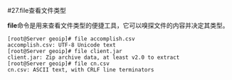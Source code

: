 #27.file查看文件类型

**file**命令是用来查看文件类型的便捷工具，它可以嗅探文件的内容并决定其类型。

```linux
[root@Server geoip]# file accomplish.csv
accomplish.csv: UTF-8 Unicode text
[root@Server geoip]# file client.jar
client.jar: Zip archive data, at least v2.0 to extract
[root@Server geoip]# file cn.csv
cn.csv: ASCII text, with CRLF line terminators
```